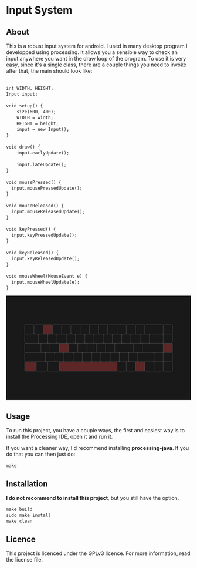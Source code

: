 # Input System

## About

This is a robust input system for android. I used in many desktop program I developped using processing. It allows you a sensible way to check an input anywhere you want in the draw loop of the program. To use it is very easy, since it's a single class, there are a couple things you need to invoke after that, the main should look like: 

```processing

int WIDTH, HEIGHT;
Input input;

void setup() {
    size(600, 400);
    WIDTH = width;
    HEIGHT = height;
    input = new Input();
}

void draw() {
    input.earlyUpdate();

    input.lateUpdate();
}

void mousePressed() {
  input.mousePressedUpdate();
}

void mouseReleased() {
  input.mouseReleasedUpdate();
}

void keyPressed() {
  input.keyPressedUpdate();
}

void keyReleased() {
  input.keyReleasedUpdate();
}

void mouseWheel(MouseEvent e) {
  input.mouseWheelUpdate(e);
}
```

![Screenshot of a keyboard tester i made using this input system](screenshots/screenshot.png)

## Usage

To run this project, you have a couple ways, the first and easiest way is to install the Processing IDE, open it and run it.

If you want a cleaner way, I'd recommend installing **processing-java**. If you do that you can then just do:

```
make
```

## Installation

**I do not recommend to install this project**, but you still have the option.

```
make build
sudo make install
make clean
```

## Licence

This project is licenced under the GPLv3 licence.
For more information, read the license file.
